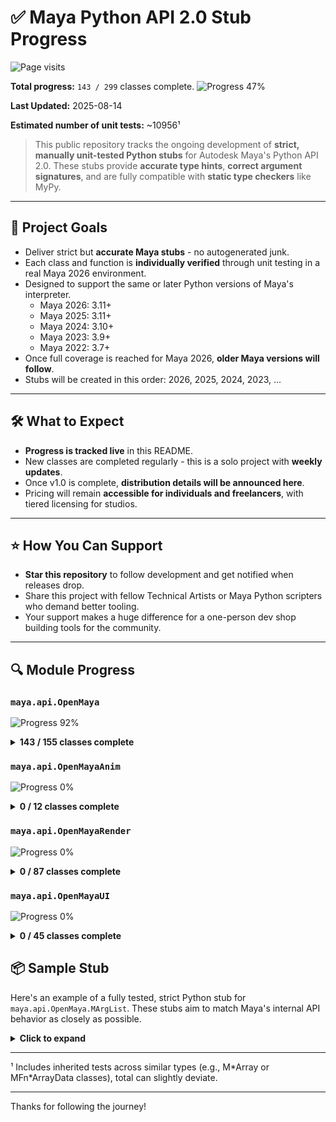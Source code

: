 # ✅ Maya Python API 2.0 Stub Progress

<p align="left"> <img src="https://komarev.com/ghpvc/?username=maya-stubs&label=Visitors&color=65c065&style=flat" alt="Page visits" /> </p>

**Total progress:** `143 / 299` classes complete.
![](https://geps.dev/progress/47?dangerColor=65c065&warningColor=65c065&successColor=65c065 "Progress 47%")

**Last Updated:** 2025-08-14

**Estimated number of unit tests:** ~10956¹

> This public repository tracks the ongoing development of **strict, manually unit-tested Python stubs** for Autodesk Maya's Python API 2.0.
> These stubs provide **accurate type hints**, **correct argument signatures**, and are fully compatible with **static type checkers** like MyPy.

---

## 🎯 Project Goals

- Deliver strict but **accurate Maya stubs** - no autogenerated junk.
- Each class and function is **individually verified** through unit testing in a real Maya 2026 environment.
- Designed to support the same or later Python versions of Maya's interpreter.
    - Maya 2026: 3.11+
    - Maya 2025: 3.11+
    - Maya 2024: 3.10+
    - Maya 2023: 3.9+
    - Maya 2022: 3.7+
- Once full coverage is reached for Maya 2026, **older Maya versions will follow**.
- Stubs will be created in this order: 2026, 2025, 2024, 2023, ...

---

## 🛠️ What to Expect

- **Progress is tracked live** in this README.
- New classes are completed regularly - this is a solo project with **weekly updates**.
- Once v1.0 is complete, **distribution details will be announced here**.
- Pricing will remain **accessible for individuals and freelancers**, with tiered licensing for studios.

---

## ⭐ How You Can Support

- **Star this repository** to follow development and get notified when releases drop.
- Share this project with fellow Technical Artists or Maya Python scripters who demand better tooling.
- Your support makes a huge difference for a one-person dev shop building tools for the community.

---

## 🔍 Module Progress

### `maya.api.OpenMaya`

![](https://geps.dev/progress/92?dangerColor=65c065&warningColor=65c065&successColor=65c065 "Progress 92%")

<details>
<summary><strong>143 / 155 classes complete</strong></summary>

- ✅ `MAngle`
- ✅ `MArgDatabase`
- ✅ `MArgList`
- ✅ `MArgParser`
- ✅ `MArrayDataBuilder`
- ✅ `MArrayDataHandle`
- ✅ `MAttributeIndex`
- ✅ `MAttributePattern`
- ✅ `MAttributeSpec`
- ✅ `MAttributeSpecArray`
- ✅ `MBoundingBox`
- ✅ `MCallbackId`
- ✅ `MCallbackIdArray`
- ✅ `MCameraMessage`
- ✅ `MColor`
- ✅ `MColorArray`
- ✅ `MCommandMessage`
- ✅ `MConditionMessage`
- ✅ `MContainerMessage`
- ✅ `MDAGDrawOverrideInfo`
- ✅ `MDGContext`
- ✅ `MDGMessage`
- ✅ `MDGModifier`
- ✅ `MDagMessage`
- ✅ `MDagModifier`
- ✅ `MDagPath`
- ✅ `MDagPathArray`
- ✅ `MDataBlock`
- ✅ `MDataHandle`
- ✅ `MDistance`
- ✅ `MDoubleArray`
- ✅ `MEulerRotation`
- ✅ `MEvaluationNode`
- ✅ `MEvaluationNodeIterator`
- ✅ `MEventMessage`
- ✅ `MExternalContentInfoTable`
- ✅ `MExternalContentLocationTable`
- ✅ `MFileObject`
- ✅ `MFloatArray`
- ✅ `MFloatMatrix`
- ✅ `MFloatPoint`
- ✅ `MFloatPointArray`
- ✅ `MFloatVector`
- ✅ `MFloatVectorArray`
- ✅ `MFn`
- ✅ `MFnAttribute`
- ✅ `MFnBase`
- ✅ `MFnCamera`
- ✅ `MFnComponent`
- ✅ `MFnComponentListData`
- ✅ `MFnCompoundAttribute`
- ✅ `MFnContainerNode`
- ✅ `MFnDagNode`
- ✅ `MFnData`
- ✅ `MFnDependencyNode`
- ✅ `MFnDoubleArrayData`
- ✅ `MFnDoubleIndexedComponent`
- ✅ `MFnEnumAttribute`
- ✅ `MFnGenericAttribute`
- ✅ `MFnGeometryData`
- ✅ `MFnIntArrayData`
- ✅ `MFnLightDataAttribute`
- ✅ `MFnMatrixArrayData`
- ✅ `MFnMatrixAttribute`
- ✅ `MFnMatrixData`
- ✅ `MFnMesh`
- ✅ `MFnMeshData`
- ✅ `MFnMessageAttribute`
- ✅ `MFnNumericAttribute`
- ✅ `MFnNumericData`
- ✅ `MFnNurbsCurve`
- ✅ `MFnNurbsCurveData`
- ✅ `MFnNurbsSurface`
- ✅ `MFnNurbsSurfaceData`
- ✅ `MFnPlugin`
- ✅ `MFnPluginData`
- ✅ `MFnPointArrayData`
- ✅ `MFnReference`
- ✅ `MFnSet`
- ✅ `MFnSingleIndexedComponent`
- ✅ `MFnStringArrayData`
- ✅ `MFnStringData`
- ✅ `MFnTransform`
- ✅ `MFnTripleIndexedComponent`
- ✅ `MFnTypedAttribute`
- ✅ `MFnUInt64ArrayData`
- ✅ `MFnUnitAttribute`
- ✅ `MFnVectorArrayData`
- ✅ `MGlobal`
- ✅ `MImage`
- ✅ `MInt64Array`
- ✅ `MIntArray`
- ✅ `MItCurveCV`
- ✅ `MItDag`
- ✅ `MItDependencyGraph`
- ✅ `MItDependencyNodes`
- ✅ `MItGeometry`
- ⬜ `MItMeshEdge`
- ⬜ `MItMeshFaceVertex`
- ⬜ `MItMeshPolygon`
- ⬜ `MItMeshVertex`
- ⬜ `MItSelectionList`
- ⬜ `MItSurfaceCV`
- ✅ `MIteratorType`
- ✅ `MLockMessage`
- ✅ `MMatrix`
- ✅ `MMatrixArray`
- ✅ `MMeshIntersector`
- ✅ `MMeshIsectAccelParams`
- ✅ `MMeshSmoothOptions`
- ✅ `MMessage`
- ✅ `MModelMessage`
- ✅ `MNamespace`
- ✅ `MNodeClass`
- ✅ `MNodeMessage`
- ✅ `MObject`
- ✅ `MObjectArray`
- ✅ `MObjectHandle`
- ✅ `MObjectSetMessage`
- ✅ `MPlane`
- ✅ `MPlug`
- ✅ `MPlugArray`
- ✅ `MPoint`
- ✅ `MPointArray`
- ✅ `MPointOnMesh`
- ✅ `MPolyMessage`
- ✅ `MPxAttributePatternFactory`
- ⬜ `MPxCommand`
- ⬜ `MPxData`
- ⬜ `MPxGeometryData`
- ⬜ `MPxGeometryIterator`
- ⬜ `MPxNode`
- ⬜ `MPxSurfaceShape`
- ✅ `MQuaternion`
- ✅ `MRampAttribute`
- ✅ `MRichSelection`
- ✅ `MSceneMessage`
- ✅ `MSelectionList`
- ✅ `MSelectionMask`
- ✅ `MSpace`
- ✅ `MSyntax`
- ✅ `MTime`
- ✅ `MTimeArray`
- ✅ `MTimerMessage`
- ✅ `MTransformationMatrix`
- ✅ `MTypeId`
- ✅ `MURI`
- ✅ `MUint64Array`
- ✅ `MUintArray`
- ✅ `MUserData`
- ✅ `MUserEventMessage`
- ✅ `MUuid`
- ✅ `MVector`
- ✅ `MVectorArray`
- ✅ `MWeight`

</details>


### `maya.api.OpenMayaAnim`

![](https://geps.dev/progress/0?dangerColor=65c065&warningColor=65c065&successColor=65c065 "Progress 0%")

<details>
<summary><strong>0 / 12 classes complete</strong></summary>

- ⬜ `MAnimControl`
- ⬜ `MAnimCurveChange`
- ⬜ `MAnimCurveClipboard`
- ⬜ `MAnimCurveClipboardItem`
- ⬜ `MAnimCurveClipboardItemArray`
- ⬜ `MAnimMessage`
- ⬜ `MAnimUtil`
- ⬜ `MFnAnimCurve`
- ⬜ `MFnGeometryFilter`
- ⬜ `MFnIkJoint`
- ⬜ `MFnSkinCluster`
- ⬜ `MFnWeightGeometryFilter`

</details>


### `maya.api.OpenMayaRender`

![](https://geps.dev/progress/0?dangerColor=65c065&warningColor=65c065&successColor=65c065 "Progress 0%")

<details>
<summary><strong>0 / 87 classes complete</strong></summary>

- ⬜ `MAttributeParameterMapping`
- ⬜ `MAttributeParameterMappingList`
- ⬜ `MBlendState`
- ⬜ `MBlendStateDesc`
- ⬜ `MCameraOverride`
- ⬜ `MClearOperation`
- ⬜ `MColorManagementUtilities`
- ⬜ `MComponentDataIndexing`
- ⬜ `MComponentDataIndexingList`
- ⬜ `MDepthNormalizationDescription`
- ⬜ `MDepthStencilState`
- ⬜ `MDepthStencilStateDesc`
- ⬜ `MDrawContext`
- ⬜ `MDrawRegistry`
- ⬜ `MFragmentManager`
- ⬜ `MFrameContext`
- ⬜ `MGeometry`
- ⬜ `MGeometryExtractor`
- ⬜ `MGeometryIndexMapping`
- ⬜ `MGeometryRequirements`
- ⬜ `MGeometryUtilities`
- ⬜ `MHUDRender`
- ⬜ `MIndexBuffer`
- ⬜ `MIndexBufferDescriptor`
- ⬜ `MIndexBufferDescriptorList`
- ⬜ `MInitContext`
- ⬜ `MInitFeedback`
- ⬜ `MIntersection`
- ⬜ `MLightParameterInformation`
- ⬜ `MPassContext`
- ⬜ `MPresentTarget`
- ⬜ `MPxComponentConverter`
- ⬜ `MPxDrawOverride`
- ⬜ `MPxGeometryOverride`
- ⬜ `MPxImagePlaneOverride`
- ⬜ `MPxIndexBufferMutator`
- ⬜ `MPxPrimitiveGenerator`
- ⬜ `MPxShaderOverride`
- ⬜ `MPxShadingNodeOverride`
- ⬜ `MPxSubSceneOverride`
- ⬜ `MPxSurfaceShadingNodeOverride`
- ⬜ `MPxVertexBufferGenerator`
- ⬜ `MPxVertexBufferMutator`
- ⬜ `MQuadRender`
- ⬜ `MRasterizerState`
- ⬜ `MRasterizerStateDesc`
- ⬜ `MRenderItem`
- ⬜ `MRenderItemList`
- ⬜ `MRenderOperation`
- ⬜ `MRenderOverride`
- ⬜ `MRenderParameters`
- ⬜ `MRenderProfile`
- ⬜ `MRenderTarget`
- ⬜ `MRenderTargetAssignment`
- ⬜ `MRenderTargetDescription`
- ⬜ `MRenderTargetManager`
- ⬜ `MRenderUtilities`
- ⬜ `MRenderer`
- ⬜ `MSamplerState`
- ⬜ `MSamplerStateDesc`
- ⬜ `MSceneRender`
- ⬜ `MSelectionContext`
- ⬜ `MSelectionInfo`
- ⬜ `MShaderCompileMacro`
- ⬜ `MShaderInstance`
- ⬜ `MShaderManager`
- ⬜ `MStateManager`
- ⬜ `MStencilOpDesc`
- ⬜ `MSubSceneContainer`
- ⬜ `MSubSceneContainerIterator`
- ⬜ `MSwatchRenderBase`
- ⬜ `MTargetBlendDesc`
- ⬜ `MTexture`
- ⬜ `MTextureAssignment`
- ⬜ `MTextureDescription`
- ⬜ `MTextureManager`
- ⬜ `MTextureUpdateRegion`
- ⬜ `MUIDrawManager`
- ⬜ `MUniformParameter`
- ⬜ `MUniformParameterList`
- ⬜ `MUserRenderOperation`
- ⬜ `MVaryingParameter`
- ⬜ `MVaryingParameterList`
- ⬜ `MVertexBuffer`
- ⬜ `MVertexBufferArray`
- ⬜ `MVertexBufferDescriptor`
- ⬜ `MVertexBufferDescriptorList`

</details>


### `maya.api.OpenMayaUI`

![](https://geps.dev/progress/0?dangerColor=65c065&warningColor=65c065&successColor=65c065 "Progress 0%")

<details>
<summary><strong>0 / 45 classes complete</strong></summary>

- ⬜ `M3dView`
- ⬜ `MCursor`
- ⬜ `MDrawData`
- ⬜ `MDrawInfo`
- ⬜ `MDrawProperties`
- ⬜ `MDrawRequest`
- ⬜ `MEvent`
- ⬜ `MFnCircleSweepManip`
- ⬜ `MFnCurveSegmentManip`
- ⬜ `MFnDirectionManip`
- ⬜ `MFnDiscManip`
- ⬜ `MFnDistanceManip`
- ⬜ `MFnFreePointTriadManip`
- ⬜ `MFnManip3D`
- ⬜ `MFnPointOnCurveManip`
- ⬜ `MFnPointOnSurfaceManip`
- ⬜ `MFnRotateManip`
- ⬜ `MFnScaleManip`
- ⬜ `MFnStateManip`
- ⬜ `MFnToggleManip`
- ⬜ `MHWShaderSwatchGenerator`
- ⬜ `MManipData`
- ⬜ `MMaterial`
- ⬜ `MMaterialArray`
- ⬜ `MPaintMessage`
- ⬜ `MPanelCanvas`
- ⬜ `MPanelCanvasInfo`
- ⬜ `MPxContext`
- ⬜ `MPxContextCommand`
- ⬜ `MPxDragAndDropBehavior`
- ⬜ `MPxHardwareShader`
- ⬜ `MPxHwShaderNode`
- ⬜ `MPxLocatorNode`
- ⬜ `MPxManipContainer`
- ⬜ `MPxManipulatorNode`
- ⬜ `MPxSelectionContext`
- ⬜ `MPxSurfaceShapeUI`
- ⬜ `MPxToolCommand`
- ⬜ `MSelectInfo`
- ⬜ `MTextureEditorDrawInfo`
- ⬜ `MTimeSliderCustomDrawManager`
- ⬜ `MTimeSliderDrawPrimitive`
- ⬜ `MUiMessage`
- ⬜ `RenderParameters`
- ⬜ `ShaderContext`

</details>

## 📦 Sample Stub

Here's an example of a fully tested, strict Python stub for `maya.api.OpenMaya.MArgList`.
These stubs aim to match Maya's internal API behavior as closely as possible.

<details>
<summary><strong>Click to expand</strong></summary>

> [!NOTE]
> This stub is meant to work with Python 3.11+.

```python
from typing import overload, Final, Union, Self, List, Optional
from maya.api.OpenMaya import MArgList, MAngle, MDistance, MPoint, MTime, MVector, MDoubleArray, MIntArray, MMatrix


class MArgList:
    kInvalidArgIndex: Final[int] = -1

    @overload
    def __init__(self) -> None: ...
    @overload
    def __init__(self, src: MArgList, /) -> None: ...
    __doc__: Final[str] = "Argument list for passing to commands."
    def __len__(self) -> int: ...
    def addArg(self, value: Union[bool, int, float, str, MAngle, MDistance, MPoint, MTime, MVector], /) -> Self: ...
    def asAngle(self, index: int, /) -> MAngle: ...
    def asBool(self, index: int, /) -> bool: ...
    def asDistance(self, index: int, /) -> MDistance: ...
    def asDouble(self, index: int, /) -> float: ...
    def asDoubleArray(self, index: int, /) -> MDoubleArray: ...
    def asFloat(self, index: int, /) -> float: ...
    def asInt(self, index: int, /) -> int: ...
    def asIntArray(self, index: int, /) -> MIntArray: ...
    def asMatrix(self, index: int, /) -> MMatrix: ...
    def asPoint(self, index: int, /, numElements: int=3) -> MPoint: ...
    def asString(self, index: int, /) -> str: ...
    def asStringArray(self, index: int, /) -> List[str]: ...
    def asTime(self, index: int, /) -> MTime: ...
    def asVector(self, index: int, /, numElements: int=3) -> MVector: ...
    def flagIndex(self, shortFlag: str, /, longFlag: Optional[str]=None) -> int: ...
    def lastArgUsed(self) -> int: ...
```

</details>

---

¹ Includes inherited tests across similar types (e.g., M\*Array or MFn\*ArrayData classes), total can slightly deviate.

---

Thanks for following the journey!
